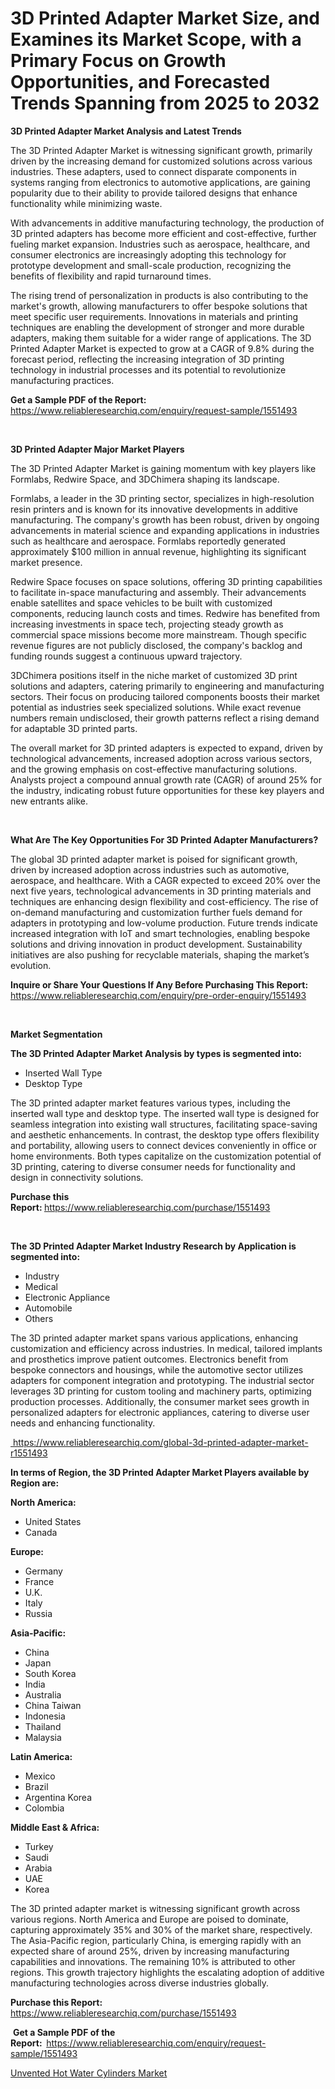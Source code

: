 <p><h1>3D Printed Adapter Market Size, and Examines its Market Scope, with a Primary Focus on Growth Opportunities, and Forecasted Trends Spanning from 2025 to 2032</h1></p><p><strong>3D Printed Adapter Market Analysis and Latest Trends</strong></p>
<p><p>The 3D Printed Adapter Market is witnessing significant growth, primarily driven by the increasing demand for customized solutions across various industries. These adapters, used to connect disparate components in systems ranging from electronics to automotive applications, are gaining popularity due to their ability to provide tailored designs that enhance functionality while minimizing waste.</p><p>With advancements in additive manufacturing technology, the production of 3D printed adapters has become more efficient and cost-effective, further fueling market expansion. Industries such as aerospace, healthcare, and consumer electronics are increasingly adopting this technology for prototype development and small-scale production, recognizing the benefits of flexibility and rapid turnaround times.</p><p>The rising trend of personalization in products is also contributing to the market's growth, allowing manufacturers to offer bespoke solutions that meet specific user requirements. Innovations in materials and printing techniques are enabling the development of stronger and more durable adapters, making them suitable for a wider range of applications. The 3D Printed Adapter Market is expected to grow at a CAGR of 9.8% during the forecast period, reflecting the increasing integration of 3D printing technology in industrial processes and its potential to revolutionize manufacturing practices.</p></p>
<p><strong>Get a Sample PDF of the Report:&nbsp;</strong> <a href="https://www.reliableresearchiq.com/enquiry/request-sample/1551493?utm_campaign=2265&utm_medium=2&utm_source=Github&utm_content=ia&utm_term=08042025&utm_id=3d-printed-adapter">https://www.reliableresearchiq.com/enquiry/request-sample/1551493</a></p>
<p>&nbsp;</p>
<p><strong>3D Printed Adapter Major Market Players</strong></p>
<p><p>The 3D Printed Adapter Market is gaining momentum with key players like Formlabs, Redwire Space, and 3DChimera shaping its landscape. </p><p>Formlabs, a leader in the 3D printing sector, specializes in high-resolution resin printers and is known for its innovative developments in additive manufacturing. The company's growth has been robust, driven by ongoing advancements in material science and expanding applications in industries such as healthcare and aerospace. Formlabs reportedly generated approximately $100 million in annual revenue, highlighting its significant market presence.</p><p>Redwire Space focuses on space solutions, offering 3D printing capabilities to facilitate in-space manufacturing and assembly. Their advancements enable satellites and space vehicles to be built with customized components, reducing launch costs and times. Redwire has benefited from increasing investments in space tech, projecting steady growth as commercial space missions become more mainstream. Though specific revenue figures are not publicly disclosed, the company's backlog and funding rounds suggest a continuous upward trajectory.</p><p>3DChimera positions itself in the niche market of customized 3D print solutions and adapters, catering primarily to engineering and manufacturing sectors. Their focus on producing tailored components boosts their market potential as industries seek specialized solutions. While exact revenue numbers remain undisclosed, their growth patterns reflect a rising demand for adaptable 3D printed parts.</p><p>The overall market for 3D printed adapters is expected to expand, driven by technological advancements, increased adoption across various sectors, and the growing emphasis on cost-effective manufacturing solutions. Analysts project a compound annual growth rate (CAGR) of around 25% for the industry, indicating robust future opportunities for these key players and new entrants alike.</p></p>
<p>&nbsp;</p>
<p><strong>What Are The Key Opportunities For 3D Printed Adapter Manufacturers?</strong></p>
<p><p>The global 3D printed adapter market is poised for significant growth, driven by increased adoption across industries such as automotive, aerospace, and healthcare. With a CAGR expected to exceed 20% over the next five years, technological advancements in 3D printing materials and techniques are enhancing design flexibility and cost-efficiency. The rise of on-demand manufacturing and customization further fuels demand for adapters in prototyping and low-volume production. Future trends indicate increased integration with IoT and smart technologies, enabling bespoke solutions and driving innovation in product development. Sustainability initiatives are also pushing for recyclable materials, shaping the market’s evolution.</p></p>
<p><strong>Inquire or Share Your Questions If Any Before Purchasing This Report:</strong> <a href="https://www.reliableresearchiq.com/enquiry/pre-order-enquiry/1551493?utm_campaign=2265&utm_medium=2&utm_source=Github&utm_content=ia&utm_term=08042025&utm_id=3d-printed-adapter">https://www.reliableresearchiq.com/enquiry/pre-order-enquiry/1551493</a></p>
<p>&nbsp;</p>
<p><strong>Market Segmentation</strong></p>
<p><strong>The 3D Printed Adapter Market Analysis by types is segmented into:</strong></p>
<p><ul><li>Inserted Wall Type</li><li>Desktop Type</li></ul></p>
<p><p>The 3D printed adapter market features various types, including the inserted wall type and desktop type. The inserted wall type is designed for seamless integration into existing wall structures, facilitating space-saving and aesthetic enhancements. In contrast, the desktop type offers flexibility and portability, allowing users to connect devices conveniently in office or home environments. Both types capitalize on the customization potential of 3D printing, catering to diverse consumer needs for functionality and design in connectivity solutions.</p></p>
<p><strong>Purchase this Report:&nbsp;</strong><a href="https://www.reliableresearchiq.com/purchase/1551493?utm_campaign=2265&utm_medium=2&utm_source=Github&utm_content=ia&utm_term=08042025&utm_id=3d-printed-adapter">https://www.reliableresearchiq.com/purchase/1551493</a></p>
<p>&nbsp;</p>
<p><strong>The 3D Printed Adapter Market Industry Research by Application is segmented into:</strong></p>
<p><ul><li>Industry</li><li>Medical</li><li>Electronic Appliance</li><li>Automobile</li><li>Others</li></ul></p>
<p><p>The 3D printed adapter market spans various applications, enhancing customization and efficiency across industries. In medical, tailored implants and prosthetics improve patient outcomes. Electronics benefit from bespoke connectors and housings, while the automotive sector utilizes adapters for component integration and prototyping. The industrial sector leverages 3D printing for custom tooling and machinery parts, optimizing production processes. Additionally, the consumer market sees growth in personalized adapters for electronic appliances, catering to diverse user needs and enhancing functionality.</p></p>
<p><a href="https://www.reliableresearchiq.com/global-3d-printed-adapter-market-r1551493?utm_campaign=2265&utm_medium=2&utm_source=Github&utm_content=ia&utm_term=08042025&utm_id=3d-printed-adapter">&nbsp;https://www.reliableresearchiq.com/global-3d-printed-adapter-market-r1551493</a></p>
<p><strong>In terms of Region, the 3D Printed Adapter Market Players available by Region are:</strong></p>
<p>
    <p> <strong> North America: </strong>
        <ul>
            <li>United States</li>
            <li>Canada</li>
        </ul>
        </p> 
    <p> <strong> Europe: </strong>
        <ul>
            <li>Germany</li>
            <li>France</li>
            <li>U.K.</li>
            <li>Italy</li>
            <li>Russia</li>
        </ul>
        </p> 
    <p> <strong> Asia-Pacific: </strong>
        <ul>
            <li>China</li>
            <li>Japan</li>
            <li>South Korea</li>
            <li>India</li>
            <li>Australia</li>
            <li>China Taiwan</li>
            <li>Indonesia</li>
            <li>Thailand</li>
            <li>Malaysia</li>
        </ul>
        </p> 
    <p> <strong> Latin America: </strong>
        <ul>
            <li>Mexico</li>
            <li>Brazil</li>
            <li>Argentina Korea</li>
            <li>Colombia</li>
        </ul>
        </p> 
    <p> <strong> Middle East & Africa: </strong>
        <ul>
            <li>Turkey</li>
            <li>Saudi</li>
            <li>Arabia</li>
            <li>UAE</li>
            <li>Korea</li>
        </ul>
    </p>
    </p>
<p><p>The 3D printed adapter market is witnessing significant growth across various regions. North America and Europe are poised to dominate, capturing approximately 35% and 30% of the market share, respectively. The Asia-Pacific region, particularly China, is emerging rapidly with an expected share of around 25%, driven by increasing manufacturing capabilities and innovations. The remaining 10% is attributed to other regions. This growth trajectory highlights the escalating adoption of additive manufacturing technologies across diverse industries globally.</p></p>
<p><strong>Purchase this Report: </strong><a href="https://www.reliableresearchiq.com/purchase/1551493?utm_campaign=2265&utm_medium=2&utm_source=Github&utm_content=ia&utm_term=08042025&utm_id=3d-printed-adapter">https://www.reliableresearchiq.com/purchase/1551493</a></p>
<p>&nbsp;<strong>Get a Sample PDF of the Report:&nbsp;&nbsp;</strong><a href="https://www.reliableresearchiq.com/enquiry/request-sample/1551493?utm_campaign=2265&utm_medium=2&utm_source=Github&utm_content=ia&utm_term=08042025&utm_id=3d-printed-adapter">https://www.reliableresearchiq.com/enquiry/request-sample/1551493</a></p>
<p><strong></strong></p>
<p><p><a href="https://github.com/rosamariarocque98/Market-Research-Report-List-1/blob/main/unvented-hot-water-cylinders-market.md?utm_campaign=2265&utm_medium=2&utm_source=Github&utm_content=ia&utm_term=08042025&utm_id=3d-printed-adapter">Unvented Hot Water Cylinders Market</a></p></p>